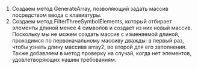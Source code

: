 1) Создаем метод GenerateArray, позволяющий задать массив посредством ввода с клавиатуры.
2) Создаем метод FilterThreeSymbolElements, который отбирает элементы длиной менее 4 символов и создает из них новый массив. Поскольку мы не можем создать массив с изменяемой длиной, проходимся по первоначальному массиву дважды: в первый раз, чтобы узнать длину массива array2, во второй для его заполнения. Также добавляем в метод проверку на случай, когда нет элементов, удовлетворяющих нашим требованиям.